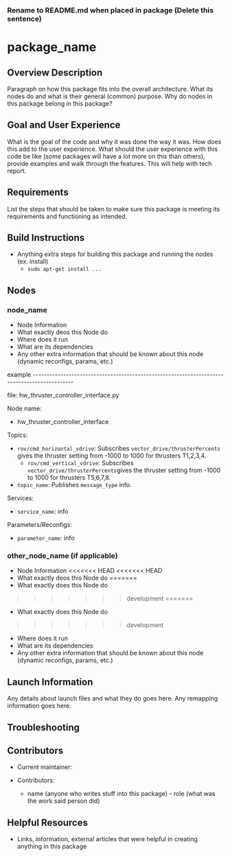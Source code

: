 ### Rename to README.md when placed in package (Delete this sentence)

# package_name

## Overview Description

Paragraph on how this package fits into the overall architecture. What its nodes do and what is their general (common) purpose. Why do nodes in this package belong in this package?

## Goal and User Experience

What is the goal of the code and why it was done the way it was. How does this add to the user experience. What should the user experience with this code be like (some packages will have a lot more on this than others), provide examples and walk through the features. This will help with tech report.


## Requirements

List the steps that should be taken to make sure this package is meeting its requirements and functioning as intended.

## Build Instructions

* Anything extra steps for building this package and running the nodes (ex. install)
  * `sudo apt-get install ...`

## Nodes

### node_name

* Node Information
 * What exactly deos this Node do
 * Where does it run
 * What are its dependencies
 * Any other extra information that should be known about this node (dynamic reconfigs, params, etc.)

example ---------------------------------------------------------------------------------------------

file: hw_thruster_controller_interface.py

Node name:
* hw_thruster_controller_interface

Topics:

* `rov/cmd_horizontal_vdrive`:
  Subscribes `vector_drive/thrusterPercents` gives the thruster setting from -1000 to 1000 for thrusters T1,2,3,4.
  * `rov/cmd_vertical_vdrive`:
  Subscribes `vector_drive/thrusterPercents`gives the thruster setting from -1000 to 1000 for thrusters T5,6,7,8.
* `topic_name`:
  Publishes `message_type` info.

Services:
* `service_name`: info

Parameters/Reconfigs:
*  `parameter_name`: info


### other_node_name (if applicable)

* Node Information
<<<<<<< HEAD
<<<<<<< HEAD
 * What exactly deos this Node do
=======
 * What exactly does this Node do
>>>>>>> development
=======
 * What exactly does this Node do
>>>>>>> development
 * Where does it run
 * What are its dependencies
 * Any other extra information that should be known about this node (dynamic reconfigs, params, etc.)


## Launch Information

Any details about launch files and what they do goes here.
Any remapping information goes here.

## Troubleshooting

## Contributors

* Current maintainer:

* Contributors:
  * name (anyone who writes stuff into this package) - role (what was the work said person did)

## Helpful Resources

* Links, information, external articles that were helpful in creating anything in this package
